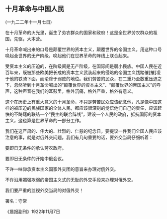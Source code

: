 ## 十月革命与中国人民

 

(一九二二年十一月七日)

 

在十月革命的火光里，诞生了劳农群众的国家和政府！这是全世界劳农群众的祖国，先驱，大本营。

十月革命喊出来的口号是颠覆世界的资本主义，颠覆世界的帝国主义。用这种口号唤起全世界的无产阶级，唤起他们在世界革命的阵线上联合起来。

受资本主义的压迫的，在阶级间是无产阶级，在国际间是弱小民族。中国人民在近百年来，既被那些欧美把长成的资本主义武装起来的侵略的帝国主义践踏催[摧]凌于他的铁骑下面，而沦降于弱败的地位。我们劳苦的民众，在二重乃至数重压迫之下，忽然听到十月革命喊出的“颠覆世界的资本主义”、“颠覆世界的帝国主义”的呼声，这种声音在我们的耳鼓里，格外沉痛，格外严重，格外有意义。

这个在历史上有重大意义的十月革命，不只是劳苦民众应该纪念他，凡是像中国这样的被压迫的民族国家的全体人民，都应该很深刻的觉悟他们自己的责任，应该赶快的不踌躇的联结一个“民主的联合阵线”，建设一个人民的政府，抵抗国际的资本主义，这也算是世界革命的一部分工作。

我们在这严肃的、伟大的、壮烈的、仁慈的纪念日，要提议一件我们全国人民应该注意的事，就是对俄外交问题。我们有几句重要的话，要外交当局仔细听着：

要即日无条件的承认劳农政府。

要即日无条件的开始中俄会议。

不许一味仰承资本主义国家外交团的意旨来办理对俄外交。

不许沿用媚强欺弱的帝国主义式的无耻的外交手段来办理对俄外交。

我们要严重的监视外交当局的对俄外交！

 

署名：守常

《晨报副刊》1922年11月7日

 

